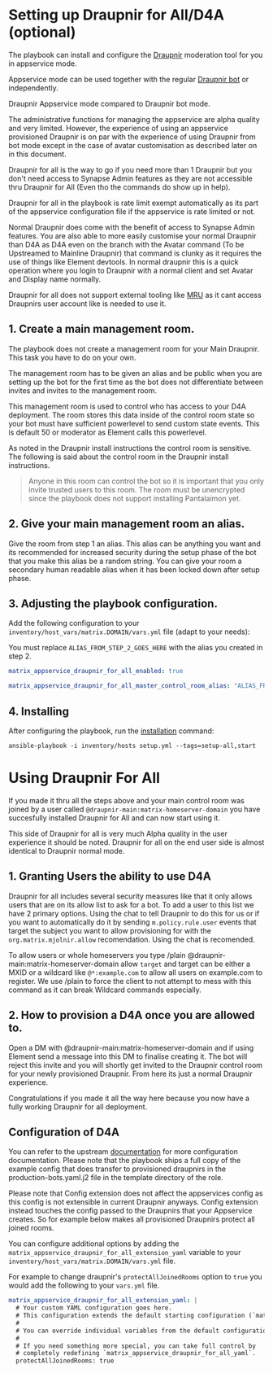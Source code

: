 # Setting up Draupnir for All/D4A (optional)

The playbook can install and configure the [Draupnir](https://github.com/the-draupnir-project/Draupnir) moderation tool for you in appservice mode.

Appservice mode can be used together with the regular [Draupnir bot](configuring-playbook-bot-draupnir.md) or independently.

Draupnir Appservice mode compared to Draupnir bot mode. 

The administrative functions for managing the appservice are alpha quality and very limited. However, the experience of using an appservice provisioned Draupnir is on par with the experience of using Draupnir from bot mode except in the case of avatar customisation as described later on in this document.

Draupnir for all is the way to go if you need more than 1 Draupnir but you don't need access to Synapse Admin features as they are not accessible thru Draupnir for All (Even tho the commands do show up in help). 

Draupnir for all in the playbook is rate limit exempt automatically as its part of the appservice configuration file if the appservice is rate limited or not. 

Normal Draupnir does come with the benefit of access to Synapse Admin features. You are also able to more easily customise your normal Draupnir than D4A as D4A even on the branch with the Avatar command (To be Upstreamed to Mainline Draupnir) that command is clunky as it requires the use of things like Element devtools. In normal draupnir this is a quick operation where you login to Draupnir with a normal client and set Avatar and Display name normally. 

Draupnir for all does not support external tooling like [MRU](https://mru.rory.gay) as it cant access Draupnirs user account like is needed to use it. 

## 1. Create a main management room.

The playbook does not create a management room for your Main Draupnir. This task you have to do on your own. 

The management room has to be given an alias and be public when you are setting up the bot for the first time as the bot does not differentiate between invites
and invites to the management room. 

This management room is used to control who has access to your D4A deployment. The room stores this data inside of the control room state so your bot must have sufficient powerlevel to send custom state events. This is default 50 or moderator as Element calls this powerlevel.

As noted in the Draupnir install instructions the control room is sensitive. The following is said about the control room in the Draupnir install instructions. 
>Anyone in this room can control the bot so it is important that you only invite trusted users to this room. The room must be unencrypted since the playbook does not support installing Pantalaimon yet.

## 2. Give your main management room an alias.

Give the room from step 1 an alias. This alias can be anything you want and its recommended for increased security during the setup phase of the bot that you make this alias be a random string. You can give your room a secondary human readable alias when it has been locked down after setup phase.

## 3. Adjusting the playbook configuration.

Add the following configuration to your `inventory/host_vars/matrix.DOMAIN/vars.yml` file (adapt to your needs):

You must replace `ALIAS_FROM_STEP_2_GOES_HERE` with the alias you created in step 2.

```yaml
matrix_appservice_draupnir_for_all_enabled: true

matrix_appservice_draupnir_for_all_master_control_room_alias: "ALIAS_FROM_STEP_2_GOES_HERE"
```

## 4. Installing

After configuring the playbook, run the [installation](installing.md) command:

```
ansible-playbook -i inventory/hosts setup.yml --tags=setup-all,start
```

# Using Draupnir For All

If you made it thru all the steps above and your main control room was joined by a user called `@draupnir-main:matrix-homeserver-domain` you have succesfully installed Draupnir for All and can now start using it. 

This side of Draupnir for all is very much Alpha quality in the user experience it should be noted. Draupnir for all on the end user side is almost identical to Draupnir normal mode. 

## 1. Granting Users the ability to use D4A

Draupnir for all includes several security measures like that it only allows users that are on its allow list to ask for a bot. To add a user to this list we have 2 primary options. Using the chat to tell Draupnir to do this for us or if you want to automatically do it by sending `m.policy.rule.user` events that target the subject you want to allow provisioning for with the `org.matrix.mjolnir.allow` recomendation. Using the chat is recomended.

To allow users or whole homeservers you type /plain @draupnir-main:matrix-homeserver-domain allow `target` and target can be either a MXID or a wildcard like `@*:example.com` to allow all users on example.com to register. We use /plain to force the client to not attempt to mess with this command as it can break Wildcard commands especially.

## 2. How to provision a D4A once you are allowed to.

Open a DM with @draupnir-main:matrix-homeserver-domain and if using Element send a message into this DM to finalise creating it. The bot will reject this invite and you will shortly get invited to the Draupnir control room for your newly provisioned Draupnir. From here its just a normal Draupnir experience. 

Congratulations if you made it all the way here because you now have a fully working Draupnir for all deployment.

## Configuration of D4A

You can refer to the upstream [documentation](https://github.com/the-draupnir-project/Draupnir) for more configuration documentation. Please note that the playbook ships a full copy of the example config that does transfer to provisioned draupnirs in the production-bots.yaml.j2 file in the template directory of the role.

Please note that Config extension does not affect the appservices config as this config is not extensible in current Draupnir anyways. Config extension instead touches the config passed to the Draupnirs that your Appservice creates. So for example below makes all provisioned Draupnirs protect all joined rooms.

You can configure additional options by adding the `matrix_appservice_draupnir_for_all_extension_yaml` variable to your `inventory/host_vars/matrix.DOMAIN/vars.yml` file.

For example to change draupnir's `protectAllJoinedRooms` option to `true` you would add the following to your `vars.yml` file.

```yaml
matrix_appservice_draupnir_for_all_extension_yaml: |
  # Your custom YAML configuration goes here.
  # This configuration extends the default starting configuration (`matrix_appservice_draupnir_for_all_yaml`).
  #
  # You can override individual variables from the default configuration, or introduce new ones.
  #
  # If you need something more special, you can take full control by
  # completely redefining `matrix_appservice_draupnir_for_all_yaml`.
  protectAllJoinedRooms: true
```